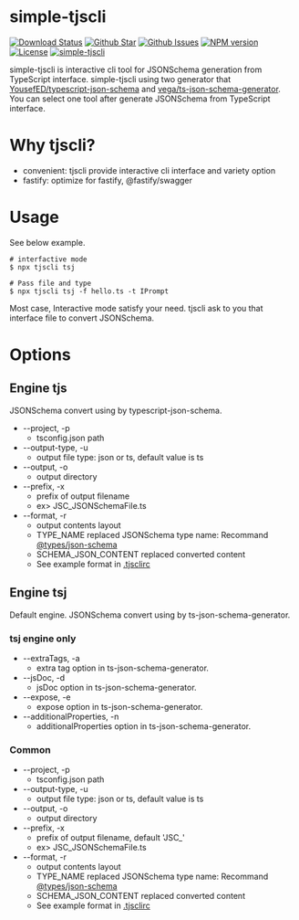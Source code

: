 # simple-tjscli

[![Download Status](https://img.shields.io/npm/dw/simple-tjscli.svg)](https://npmcharts.com/compare/simple-tjscli?minimal=true) [![Github Star](https://img.shields.io/github/stars/imjuni/simple-tjscli.svg?style=popout)](https://github.com/imjuni/simple-tjscli) [![Github Issues](https://img.shields.io/github/issues-raw/imjuni/simple-tjscli.svg)](https://github.com/imjuni/simple-tjscli/issues) [![NPM version](https://img.shields.io/npm/v/simple-tjscli.svg)](https://www.npmjs.com/package/simple-tjscli) [![License](https://img.shields.io/npm/l/simple-tjscli.svg)](https://github.com/imjuni/simple-tjscli/blob/master/LICENSE)  [![simple-tjscli](https://circleci.com/gh/imjuni/simple-tjscli.svg?style=shield)](https://app.circleci.com/pipelines/github/imjuni/simple-tjscli?branch=master)

simple-tjscli is interactive cli tool for JSONSchema generation from TypeScript interface. simple-tjscli using two generator that [YousefED/typescript-json-schema](https://github.com/YousefED/typescript-json-schema) and [vega/ts-json-schema-generator](https://github.com/vega/ts-json-schema-generator). You can select one tool after generate JSONSchema from TypeScript interface.

# Why tjscli?

- convenient: tjscli provide interactive cli interface and variety option
- fastify: optimize for fastify, @fastify/swagger

# Usage

See below example.

```
# interfactive mode
$ npx tjscli tsj

# Pass file and type
$ npx tjscli tsj -f hello.ts -t IPrompt
```

Most case, Interactive mode satisfy your need. tjscli ask to you that interface file to convert JSONSchema.

# Options

## Engine tjs

JSONSchema convert using by typescript-json-schema.

- --project, -p
  - tsconfig.json path
- --output-type, -u
  - output file type: json or ts, default value is ts
- --output, -o
  - output directory
- --prefix, -x
  - prefix of output filename
  - ex> JSC_JSONSchemaFile.ts
- --format, -r
  - output contents layout
  - TYPE_NAME replaced JSONSchema type name: Recommand [@types/json-schema](https://www.npmjs.com/package/@types/json-schema)
  - SCHEMA_JSON_CONTENT replaced converted content
  - See example format in [.tjsclirc](https://github.com/imjuni/tjscli/blob/master/.tjsclirc)

## Engine tsj

Default engine. JSONSchema convert using by ts-json-schema-generator.

### tsj engine only 
- --extraTags, -a
  - extra tag option in ts-json-schema-generator.
- --jsDoc, -d
  - jsDoc option in ts-json-schema-generator.
- --expose, -e
  - expose option in ts-json-schema-generator.
- --additionalProperties, -n
  - additionalProperties option in ts-json-schema-generator.

### Common
- --project, -p
  - tsconfig.json path
- --output-type, -u
  - output file type: json or ts, default value is ts
- --output, -o
  - output directory
- --prefix, -x
  - prefix of output filename, default 'JSC\_'
  - ex> JSC_JSONSchemaFile.ts
- --format, -r
  - output contents layout
  - TYPE_NAME replaced JSONSchema type name: Recommand [@types/json-schema](https://www.npmjs.com/package/@types/json-schema)
  - SCHEMA_JSON_CONTENT replaced converted content
  - See example format in [.tjsclirc](https://github.com/imjuni/tjscli/blob/master/.tjsclirc)
